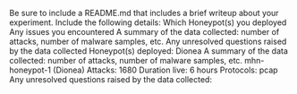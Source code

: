 Be sure to include a README.md that includes a brief writeup about your experiment. Include the following details:
Which Honeypot(s) you deployed
Any issues you encountered
A summary of the data collected: number of attacks, number of malware samples, etc.
Any unresolved questions raised by the data collected
Honeypot(s) deployed:
Dionea
A summary of the data collected: number of attacks, number of malware samples, etc.
mhn-honeypot-1 (Dionea)
Attacks: 1680
Duration live: 6 hours
Protocols: pcap
Any unresolved questions raised by the data collected:
